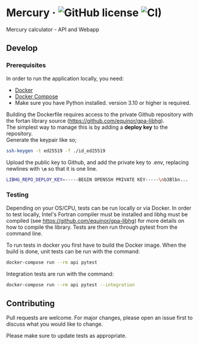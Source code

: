 # Mercury &middot; ![GitHub license](https://img.shields.io/badge/license-MIT-blue.svg) ![CI)](https://github.com/equinor/mercury/actions/workflows/on-push-main-branch.yaml/badge.svg)

Mercury calculator - API and Webapp


## Develop

### Prerequisites

In order to run the application locally, you need:
- [Docker](https://www.docker.com/)
- [Docker Compose](https://docs.docker.com/compose/)
- Make sure you have Python installed. version 3.10 or higher is required.

Building the Dockerfile requires access to the private Github repository with the fortan library source (https://github.com/equinor/gpa-libhg).  
The simplest way to manage this is by adding a __deploy key__ to the repository.  
Generate the keypair like so;

```bash
ssh-keygen -t ed25519 -f ./id_ed25519
```

Upload the public key to Github, and add the private key to .env, replacing newlines with __`\n`__ so that it is one line.

```bash
LIBHG_REPO_DEPLOY_KEY=-----BEGIN OPENSSH PRIVATE KEY-----\nb3Blbn...
```


### Testing

Depending on your OS/CPU, tests can be run locally or via Docker. In order to test locally, Intel's Fortran compiler 
must be installed and libhg must be compiled (see https://github.com/equinor/gpa-libhg) for more details on how to
compile the library. Tests are then run through pytest from the command line.

To run tests in docker you first have to build the Docker image. When the build is done, unit tests can be run with the 
command:
```bash
docker-compose run --rm api pytest
```
Integration tests are run with the command:
```bash
docker-compose run --rm api pytest --integration
```

<a id="Contributing"></a>
## Contributing

Pull requests are welcome. For major changes, please open an issue first to discuss what you would like to change.

Please make sure to update tests as appropriate.
